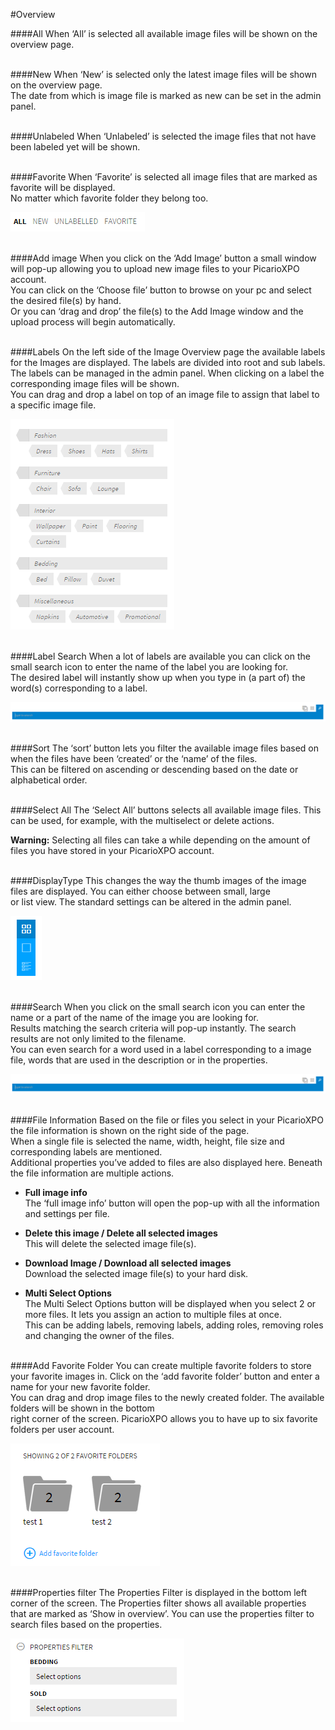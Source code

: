 #Overview

####All
When ‘All’ is selected all available image files will be shown on the overview page.
<br/><br/>

####New
When ‘New’ is selected only the latest image files will be shown on the overview page.<br/>
The date from which is image file is marked as new can be set in the admin panel.
<br/><br/>

####Unlabeled
When ‘Unlabeled’ is selected the image files that not have been labeled yet will be shown.
<br/><br/>

####Favorite
When ‘Favorite’ is selected all image files that are marked as favorite will be displayed.<br/>
No matter which favorite folder they belong too.

![Sort](/Doc/Images/images/Sort.png "Sort")
<br/><br/>

####Add image
When you click on the ‘Add Image’ button a small window will pop-up allowing you to upload new image files to your PicarioXPO account.<br/>
You can click on the ‘Choose file’ button to browse on your pc and select the desired file(s) by hand.<br/>
Or you can ‘drag and drop’ the file(s) to the Add Image window and the upload process will begin automatically.
<br/><br/>

####Labels
On the left side of the Image Overview page the available labels for the Images are displayed. The labels are divided into root and sub labels.<br/>
The labels can be managed in the admin panel. When clicking on a label the corresponding image files will be shown. <br>
You can drag and drop a label on top of an image file to assign that label to a specific image file.

![Labels](/Doc/Images/images/Labels.png "Labels")
<br/><br/>

####Label Search
When a lot of labels are available you can click on the small search icon to enter the name of the label you are looking for.<br/>
The desired label will instantly show up when you type in (a part of) the word(s) corresponding to a label.

![Search](/Doc/Images/images/Search.png "Search")
<br/><br/>

####Sort
The ‘sort’ button lets you filter the available image files based on when the files have been ‘created’ or the ‘name’ of the files.<br/>
This can be filtered on ascending or descending based on the date or alphabetical order.
<br/><br/>

####Select All
The ‘Select All’ buttons selects all available image files. This can be used, for example, with the multiselect or delete actions.<br/>

<b>Warning:</b> Selecting all files can take a while depending on the amount of files you have stored in your PicarioXPO account.
<br/><br/>

####DisplayType
This changes the way the thumb images of the image files are displayed. You can either choose between small, large <br/>
or list view. The standard settings can be altered in the admin panel.

![Display Type](/Doc/Images/images/Displaytype.png "Display Type")
<br/><br/>

####Search
When you click on the small search icon you can enter the name or a part of the name of the image you are looking for.<br/>
Results matching the search criteria will pop-up instantly. The search results are not only limited to the filename. <br/>
You can even search for a word used in a label corresponding to a image file, words that are used in the description or in the properties.

![Search](/Doc/Images/images/Search.png "Search")
<br/><br/>

####File Information
Based on the file or files you select in your PicarioXPO the file information is shown on the right side of the page. <br/>
When a single file is selected the name, width, height, file size and corresponding labels are mentioned. <br/>
Additional properties you’ve added to files are also displayed here. Beneath the file information are multiple actions.  

  + <b>Full image info</b><br>
The ‘full image info’ button will open the pop-up with all the information and settings per file.

  + <b>Delete this image / Delete all selected images</b><br>
	This will delete the selected image file(s).  

  + <b>Download Image / Download all selected images</b><br>
	Download the selected image file(s) to your hard disk.

  + <b>Multi Select Options</b><br>
The Multi Select Options button will be displayed when you select 2 or more files. It lets you assign an action to multiple files at once. <br/>
This can be adding labels, removing labels, adding roles, removing roles and changing the owner of the files.
<br/><br/>

####Add Favorite Folder
You can create multiple favorite folders to store your favorite images in. Click on the ‘add favorite folder’ button and enter a name for your new favorite folder.<br/>
You can drag and drop image files to the newly created folder. The available folders will be shown in the bottom <br/>
right corner of the screen. PicarioXPO allows you to have up to six favorite folders per user account.

![Favorite_Folders](/Doc/Images/images/Favorite_Folders.png "Favorite Folders")
<br/><br/>

####Properties filter
The Properties Filter is displayed in the bottom left corner of the screen. The Properties filter shows all available properties<br/>
 that are marked as ‘Show in overview’. You can use the properties filter to search files based on the properties.

![Properties Filter](/Doc/Images/images/Properties_filter.png "Properties Filter")
